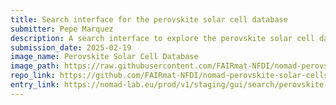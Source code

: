 ```yaml
---
title: Search interface for the perovskite solar cell database
submitter: Pepe Marquez
description: A search interface to explore the perovskite solar cell database based on materials and device properties.
submission_date: 2025-02-19
image_name: Perovskite Solar Cell Database
image_path: https://raw.githubusercontent.com/FAIRmat-NFDI/nomad-perovskite-solar-cells-database/main/docs/assets/search_perovskite_solar_cells.gif
repo_link: https://github.com/FAIRmat-NFDI/nomad-perovskite-solar-cells-database
entry_link: https://nomad-lab.eu/prod/v1/staging/gui/search/perovskite-solar-cells-database
---
```

